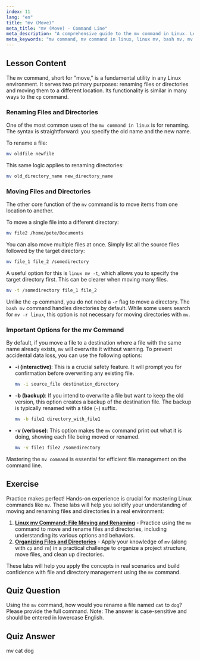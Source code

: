 ```yaml
---
index: 11
lang: "en"
title: "mv (Move)"
meta_title: "mv (Move) - Command Line"
meta_description: "A comprehensive guide to the mv command in Linux. Learn how to use the bash mv command to move and rename files and directories, use options like linux mv -t, and prevent accidental overwrites."
meta_keywords: "mv command, mv command in linux, linux mv, bash mv, mv -r linux, linux mv -t, move files, rename files, linux command line"
---
```


## Lesson Content

The `mv` command, short for "move," is a fundamental utility in any Linux environment. It serves two primary purposes: renaming files or directories and moving them to a different location. Its functionality is similar in many ways to the `cp` command.

### Renaming Files and Directories

One of the most common uses of the `mv command in linux` is for renaming. The syntax is straightforward: you specify the old name and the new name.

To rename a file:

```bash
mv oldfile newfile
```

This same logic applies to renaming directories:

```bash
mv old_directory_name new_directory_name
```

### Moving Files and Directories

The other core function of the `mv` command is to move items from one location to another.

To move a single file into a different directory:

```bash
mv file2 /home/pete/Documents
```

You can also move multiple files at once. Simply list all the source files followed by the target directory:

```bash
mv file_1 file_2 /somedirectory
```

A useful option for this is `linux mv -t`, which allows you to specify the target directory first. This can be clearer when moving many files.

```bash
mv -t /somedirectory file_1 file_2
```

Unlike the `cp` command, you do not need a `-r` flag to move a directory. The `bash mv` command handles directories by default. While some users search for `mv -r linux`, this option is not necessary for moving directories with `mv`.

### Important Options for the mv Command

By default, if you move a file to a destination where a file with the same name already exists, `mv` will overwrite it without warning. To prevent accidental data loss, you can use the following options:

- **-i (interactive)**: This is a crucial safety feature. It will prompt you for confirmation before overwriting any existing file.

  ```bash
  mv -i source_file destination_directory
  ```

- **-b (backup)**: If you intend to overwrite a file but want to keep the old version, this option creates a backup of the destination file. The backup is typically renamed with a tilde (`~`) suffix.

  ```bash
  mv -b file1 directory_with_file1
  ```

- **-v (verbose)**: This option makes the `mv` command print out what it is doing, showing each file being moved or renamed.

  ```bash
  mv -v file1 file2 /somedirectory
  ```

Mastering the `mv command` is essential for efficient file management on the command line.

## Exercise

Practice makes perfect! Hands-on experience is crucial for mastering Linux commands like `mv`. These labs will help you solidify your understanding of moving and renaming files and directories in a real environment:

1.  **[Linux mv Command: File Moving and Renaming](https://labex.io/labs/linux-linux-mv-command-file-moving-and-renaming-209743)** - Practice using the `mv` command to move and rename files and directories, including understanding its various options and behaviors.
2.  **[Organizing Files and Directories](https://labex.io/labs/linux-organizing-files-and-directories-387877)** - Apply your knowledge of `mv` (along with `cp` and `rm`) in a practical challenge to organize a project structure, move files, and clean up directories.

These labs will help you apply the concepts in real scenarios and build confidence with file and directory management using the `mv` command.

## Quiz Question

Using the `mv` command, how would you rename a file named `cat` to `dog`? Please provide the full command. Note: The answer is case-sensitive and should be entered in lowercase English.

## Quiz Answer

mv cat dog
